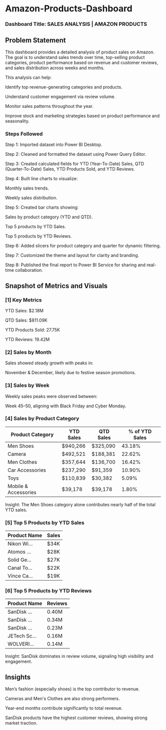 # Amazon-Products-Dashboard
### Dashboard Title: SALES ANALYSIS | AMAZON PRODUCTS
## Problem Statement
This dashboard provides a detailed analysis of product sales on Amazon. The goal is to understand sales trends over time, top-selling product categories, product performance based on revenue and customer reviews, and sales distribution across weeks and months.

This analysis can help:

Identify top revenue-generating categories and products.

Understand customer engagement via review volume.

Monitor sales patterns throughout the year.

Improve stock and marketing strategies based on product performance and seasonality.

### Steps Followed
Step 1: Imported dataset into Power BI Desktop.

Step 2: Cleaned and formatted the dataset using Power Query Editor.

Step 3: Created calculated fields for YTD (Year-To-Date) Sales, QTD (Quarter-To-Date) Sales, YTD Products Sold, and YTD Reviews.

Step 4: Built line charts to visualize:

Monthly sales trends.

Weekly sales distribution.

Step 5: Created bar charts showing:

Sales by product category (YTD and QTD).

Top 5 products by YTD Sales.

Top 5 products by YTD Reviews.

Step 6: Added slicers for product category and quarter for dynamic filtering.

Step 7: Customized the theme and layout for clarity and branding.

Step 8: Published the final report to Power BI Service for sharing and real-time collaboration.

## Snapshot of Metrics and Visuals
### [1] Key Metrics
YTD Sales: $2.18M

QTD Sales: $811.09K

YTD Products Sold: 27.75K

YTD Reviews: 19.42M

### [2] Sales by Month
Sales showed steady growth with peaks in:

November & December, likely due to festive season promotions.

### [3] Sales by Week
Weekly sales peaks were observed between:

Week 45–50, aligning with Black Friday and Cyber Monday.

### [4] Sales by Product Category
| Product Category     | YTD Sales | QTD Sales | % of YTD Sales |
| -------------------- | --------- | --------- | -------------- |
| Men Shoes            | \$940,266 | \$325,090 | 43.18%         |
| Camera               | \$492,521 | \$188,381 | 22.62%         |
| Men Clothes          | \$357,644 | \$136,700 | 16.42%         |
| Car Accessories      | \$237,290 | \$91,359  | 10.90%         |
| Toys                 | \$110,839 | \$30,382  | 5.09%          |
| Mobile & Accessories | \$39,178  | \$39,178  | 1.80%          |

Insight: The Men Shoes category alone contributes nearly half of the total YTD sales.

### [5] Top 5 Products by YTD Sales

| Product Name | Sales |
| ------------ | ----- |
| Nikon Wi…    | \$34K |
| Atomos …     | \$28K |
| Solid Ge…    | \$27K |
| Canal To…    | \$22K |
| Vince Ca…    | \$19K |

### [6] Top 5 Products by YTD Reviews

| Product Name | Reviews |
| ------------ | ------- |
| SanDisk …    | 0.40M   |
| SanDisk …    | 0.34M   |
| SanDisk …    | 0.23M   |
| JETech Sc…   | 0.16M   |
| WOLVERI…     | 0.14M   |

Insight: SanDisk dominates in review volume, signaling high visibility and engagement.

## Insights
Men’s fashion (especially shoes) is the top contributor to revenue.

Cameras and Men's Clothes are also strong performers.

Year-end months contribute significantly to total revenue.

SanDisk products have the highest customer reviews, showing strong market traction.


